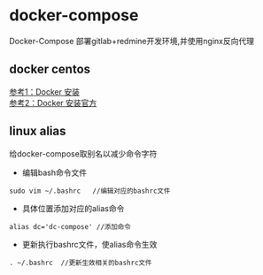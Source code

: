 # docker-compose
Docker-Compose 部署gitlab+redmine开发环境,并使用nginx反向代理

## docker centos
[参考1：Docker 安装](https://www.runoob.com/docker/centos-docker-install.html)  
[参考2：Docker 安装官方](https://docs.docker.com/engine/install/centos/)

## linux alias
给docker-compose取别名以减少命令字符
* 编辑bash命令文件
```
sudo vim ~/.bashrc   //编辑对应的bashrc文件
```
* 具体位置添加对应的alias命令
```
alias dc='dc-compose' //添加命令
```
* 更新执行bashrc文件，使alias命令生效
```
. ~/.bashrc  //更新生效相关的bashrc文件
```
